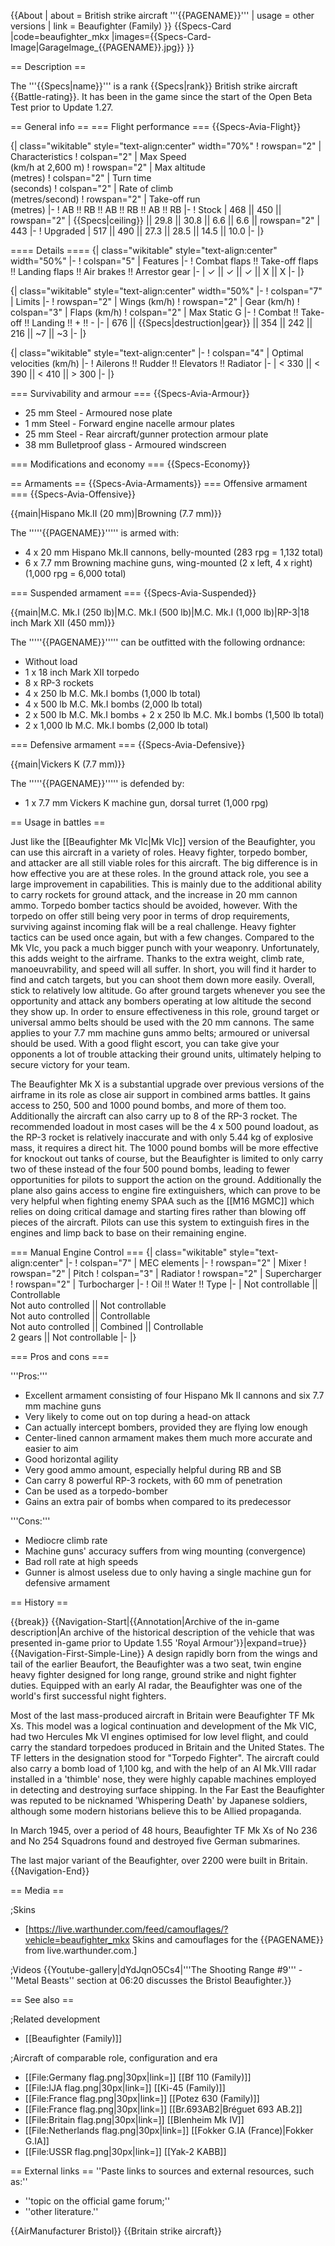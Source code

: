 {{About
| about = British strike aircraft '''{{PAGENAME}}'''
| usage = other versions
| link = Beaufighter (Family)
}}
{{Specs-Card
|code=beaufighter_mkx
|images={{Specs-Card-Image|GarageImage_{{PAGENAME}}.jpg}}
}}

== Description ==
<!-- ''In the description, the first part should be about the history of and the creation and combat usage of the aircraft, as well as its key features. In the second part, tell the reader about the aircraft in the game. Insert a screenshot of the vehicle, so that if the novice player does not remember the vehicle by name, he will immediately understand what kind of vehicle the article is talking about.'' -->
The '''{{Specs|name}}''' is a rank {{Specs|rank}} British strike aircraft {{Battle-rating}}. It has been in the game since the start of the Open Beta Test prior to Update 1.27.

== General info ==
=== Flight performance ===
{{Specs-Avia-Flight}}
<!-- ''Describe how the aircraft behaves in the air. Speed, manoeuvrability, acceleration and allowable loads - these are the most important characteristics of the vehicle.'' -->

{| class="wikitable" style="text-align:center" width="70%"
! rowspan="2" | Characteristics
! colspan="2" | Max Speed<br>(km/h at 2,600 m)
! rowspan="2" | Max altitude<br>(metres)
! colspan="2" | Turn time<br>(seconds)
! colspan="2" | Rate of climb<br>(metres/second)
! rowspan="2" | Take-off run<br>(metres)
|-
! AB !! RB !! AB !! RB !! AB !! RB
|-
! Stock
| 468 || 450 || rowspan="2" | {{Specs|ceiling}} || 29.8 || 30.8 || 6.6 || 6.6 || rowspan="2" | 443
|-
! Upgraded
| 517 || 490 || 27.3 || 28.5 || 14.5 || 10.0
|-
|}

==== Details ====
{| class="wikitable" style="text-align:center" width="50%"
|-
! colspan="5" | Features
|-
! Combat flaps !! Take-off flaps !! Landing flaps !! Air brakes !! Arrestor gear
|-
| ✓ || ✓ || ✓ || X || X     <!-- ✓ -->
|-
|}

{| class="wikitable" style="text-align:center" width="50%"
|-
! colspan="7" | Limits
|-
! rowspan="2" | Wings (km/h)
! rowspan="2" | Gear (km/h)
! colspan="3" | Flaps (km/h)
! colspan="2" | Max Static G
|-
! Combat !! Take-off !! Landing !! + !! -
|-
| 676 <!-- {{Specs|destruction|body}} --> || {{Specs|destruction|gear}} || 354 || 242 || 216 || ~7 || ~3
|-
|}

{| class="wikitable" style="text-align:center"
|-
! colspan="4" | Optimal velocities (km/h)
|-
! Ailerons !! Rudder !! Elevators !! Radiator
|-
| < 330 || < 390 || < 410 || > 300
|-
|}

=== Survivability and armour ===
{{Specs-Avia-Armour}}
<!-- ''Examine the survivability of the aircraft. Note how vulnerable the structure is and how secure the pilot is, whether the fuel tanks are armoured, etc. Describe the armour, if there is any, and also mention the vulnerability of other critical aircraft systems.'' -->

* 25 mm Steel - Armoured nose plate
* 1 mm Steel - Forward engine nacelle armour plates
* 25 mm Steel - Rear aircraft/gunner protection armour plate
* 38 mm Bulletproof glass - Armoured windscreen

=== Modifications and economy ===
{{Specs-Economy}}

== Armaments ==
{{Specs-Avia-Armaments}}
=== Offensive armament ===
{{Specs-Avia-Offensive}}
<!-- ''Describe the offensive armament of the aircraft, if any. Describe how effective the cannons and machine guns are in a battle, and also what belts or drums are better to use. If there is no offensive weaponry, delete this subsection.'' -->
{{main|Hispano Mk.II (20 mm)|Browning (7.7 mm)}}

The '''''{{PAGENAME}}''''' is armed with:

* 4 x 20 mm Hispano Mk.II cannons, belly-mounted (283 rpg = 1,132 total)
* 6 x 7.7 mm Browning machine guns, wing-mounted (2 x left, 4 x right) (1,000 rpg = 6,000 total)

=== Suspended armament ===
{{Specs-Avia-Suspended}}
<!-- ''Describe the aircraft's suspended armament: additional cannons under the wings, bombs, rockets and torpedoes. This section is especially important for bombers and attackers. If there is no suspended weaponry remove this subsection.'' -->
{{main|M.C. Mk.I (250 lb)|M.C. Mk.I (500 lb)|M.C. Mk.I (1,000 lb)|RP-3|18 inch Mark XII (450 mm)}}

The '''''{{PAGENAME}}''''' can be outfitted with the following ordnance:

* Without load
* 1 x 18 inch Mark XII torpedo
* 8 x RP-3 rockets
* 4 x 250 lb M.C. Mk.I bombs (1,000 lb total)
* 4 x 500 lb M.C. Mk.I bombs (2,000 lb total)
* 2 x 500 lb M.C. Mk.I bombs + 2 x 250 lb M.C. Mk.I bombs (1,500 lb total)
* 2 x 1,000 lb M.C. Mk.I bombs (2,000 lb total)

=== Defensive armament ===
{{Specs-Avia-Defensive}}
<!-- ''Defensive armament with turret machine guns or cannons, crewed by gunners. Examine the number of gunners and what belts or drums are better to use. If defensive weaponry is not available, remove this subsection.'' -->
{{main|Vickers K (7.7 mm)}}

The '''''{{PAGENAME}}''''' is defended by:

* 1 x 7.7 mm Vickers K machine gun, dorsal turret (1,000 rpg)

== Usage in battles ==
<!-- ''Describe the tactics of playing in the aircraft, the features of using aircraft in a team and advice on tactics. Refrain from creating a "guide" - do not impose a single point of view, but instead, give the reader food for thought. Examine the most dangerous enemies and give recommendations on fighting them. If necessary, note the specifics of the game in different modes (AB, RB, SB).'' -->
Just like the [[Beaufighter Mk VIc|Mk VIc]] version of the Beaufighter, you can use this aircraft in a variety of roles. Heavy fighter, torpedo bomber, and attacker are all still viable roles for this aircraft. The big difference is in how effective you are at these roles. In the ground attack role, you see a large improvement in capabilities. This is mainly due to the additional ability to carry rockets for ground attack, and the increase in 20 mm cannon ammo. Torpedo bomber tactics should be avoided, however. With the torpedo on offer still being very poor in terms of drop requirements, surviving against incoming flak will be a real challenge. Heavy fighter tactics can be used once again, but with a few changes. Compared to the Mk VIc, you pack a much bigger punch with your weaponry. Unfortunately, this adds weight to the airframe. Thanks to the extra weight, climb rate, manoeuvrability, and speed will all suffer. In short, you will find it harder to find and catch targets, but you can shoot them down more easily. Overall, stick to relatively low altitude. Go after ground targets whenever you see the opportunity and attack any bombers operating at low altitude the second they show up. In order to ensure effectiveness in this role, ground target or universal ammo belts should be used with the 20 mm cannons. The same applies to your 7.7 mm machine guns ammo belts; armoured or universal should be used. With a good flight escort, you can take give your opponents a lot of trouble attacking their ground units, ultimately helping to secure victory for your team.

The Beaufighter Mk X is a substantial upgrade over previous versions of the airframe in its role as close air support in combined arms battles. It gains access to 250, 500 and 1000 pound bombs, and more of them too. Additionally the aircraft can also carry up to 8 of the RP-3 rocket. The recommended loadout in most cases will be the 4 x 500 pound loadout, as the RP-3 rocket is relatively inaccurate and with only 5.44 kg of explosive mass, it requires a direct hit. The 1000 pound bombs will be more effective for knockout out tanks of course, but the Beaufighter is limited to only carry two of these instead of the four 500 pound bombs, leading to fewer opportunities for pilots to support the action on the ground. Additionally the plane also gains access to engine fire extinguishers, which can prove to be very helpful when fighting enemy SPAA such as the [[M16 MGMC]] which relies on doing critical damage and starting fires rather than blowing off pieces of the aircraft. Pilots can use this system to extinguish fires in the engines and limp back to base on their remaining engine.

=== Manual Engine Control ===
{| class="wikitable" style="text-align:center"
|-
! colspan="7" | MEC elements
|-
! rowspan="2" | Mixer
! rowspan="2" | Pitch
! colspan="3" | Radiator
! rowspan="2" | Supercharger
! rowspan="2" | Turbocharger
|-
! Oil !! Water !! Type
|-
| Not controllable || Controllable<br>Not auto controlled || Not controllable<br>Not auto controlled || Controllable<br>Not auto controlled || Combined || Controllable<br>2 gears || Not controllable
|-
|}

=== Pros and cons ===
<!-- ''Summarise and briefly evaluate the vehicle in terms of its characteristics and combat effectiveness. Mark its pros and cons in the bulleted list. Try not to use more than 6 points for each of the characteristics. Avoid using categorical definitions such as "bad", "good" and the like - use substitutions with softer forms such as "inadequate" and "effective".'' -->

'''Pros:'''

* Excellent armament consisting of four Hispano Mk II cannons and six 7.7 mm machine guns
* Very likely to come out on top during a head-on attack
* Can actually intercept bombers, provided they are flying low enough
* Center-lined cannon armament makes them much more accurate and easier to aim
* Good horizontal agility
* Very good ammo amount, especially helpful during RB and SB
* Can carry 8 powerful RP-3 rockets, with 60 mm of penetration
* Can be used as a torpedo-bomber
* Gains an extra pair of bombs when compared to its predecessor

'''Cons:'''

* Mediocre climb rate
* Machine guns' accuracy suffers from wing mounting (convergence)
* Bad roll rate at high speeds
* Gunner is almost useless due to only having a single machine gun for defensive armament

== History ==
<!-- ''Describe the history of the creation and combat usage of the aircraft in more detail than in the introduction. If the historical reference turns out to be too long, take it to a separate article, taking a link to the article about the vehicle and adding a block "/History" (example: <nowiki>https://wiki.warthunder.com/(Vehicle-name)/History</nowiki>) and add a link to it here using the <code>main</code> template. Be sure to reference text and sources by using <code><nowiki><ref></ref></nowiki></code>, as well as adding them at the end of the article with <code><nowiki><references /></nowiki></code>. This section may also include the vehicle's dev blog entry (if applicable) and the in-game encyclopedia description (under <code><nowiki>=== In-game description ===</nowiki></code>, also if applicable).'' -->

{{break}}
{{Navigation-Start|{{Annotation|Archive of the in-game description|An archive of the historical description of the vehicle that was presented in-game prior to Update 1.55 'Royal Armour'}}|expand=true}}
{{Navigation-First-Simple-Line}}
A design rapidly born from the wings and tail of the earlier Beaufort, the Beaufighter was a two seat, twin engine heavy fighter designed for long range, ground strike and night fighter duties. Equipped with an early AI radar, the Beaufighter was one of the world's first successful night fighters.

Most of the last mass-produced aircraft in Britain were Beaufighter TF Mk Xs. This model was a logical continuation and development of the Mk VIC, had two Hercules Mk VI engines optimised for low level flight, and could carry the standard torpedoes produced in Britain and the United States. The TF letters in the designation stood for "Torpedo Fighter". The aircraft could also carry a bomb load of 1,100 kg, and with the help of an AI Mk.VIII radar installed in a 'thimble' nose, they were highly capable machines employed in detecting and destroying surface shipping. In the Far East the Beaufighter was reputed to be nicknamed 'Whispering Death' by Japanese soldiers, although some modern historians believe this to be Allied propaganda.

In March 1945, over a period of 48 hours, Beaufighter TF Mk Xs of No 236 and No 254 Squadrons found and destroyed five German submarines.

The last major variant of the Beaufighter, over 2200 were built in Britain.
{{Navigation-End}}

== Media ==
<!-- ''Excellent additions to the article would be video guides, screenshots from the game, and photos.'' -->

;Skins
* [https://live.warthunder.com/feed/camouflages/?vehicle=beaufighter_mkx Skins and camouflages for the {{PAGENAME}} from live.warthunder.com.]

;Videos
{{Youtube-gallery|dYdJqnO5Cs4|'''The Shooting Range #9''' - ''Metal Beasts'' section at 06:20 discusses the Bristol Beaufighter.}}

== See also ==
<!--''Links to the articles on the War Thunder Wiki that you think will be useful for the reader, for example:''
* ''reference to the series of the aircraft;''
* ''links to approximate analogues of other nations and research trees.''-->
;Related development
* [[Beaufighter (Family)]]

;Aircraft of comparable role, configuration and era
* [[File:Germany flag.png|30px|link=]] [[Bf 110 (Family)]]
* [[File:IJA flag.png|30px|link=]] [[Ki-45 (Family)]]
* [[File:France flag.png|30px|link=]] [[Potez 630 (Family)]] 
* [[File:France flag.png|30px|link=]] [[Br.693AB2|Bréguet 693 AB.2]]
* [[File:Britain flag.png|30px|link=]] [[Blenheim Mk IV]]
* [[File:Netherlands flag.png|30px|link=]] [[Fokker G.IA (France)|Fokker G.IA]]
* [[File:USSR flag.png|30px|link=]] [[Yak-2 KABB]]

== External links ==
''Paste links to sources and external resources, such as:''
* ''topic on the official game forum;''
* ''other literature.''

{{AirManufacturer Bristol}}
{{Britain strike aircraft}}